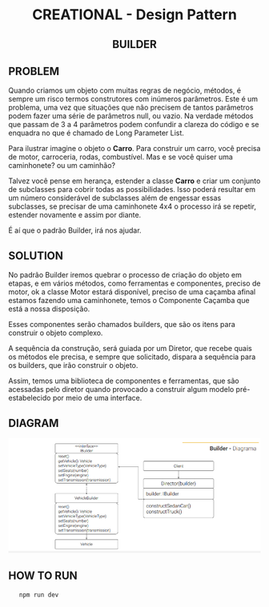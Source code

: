 <div align="center">
    <h1>CREATIONAL - Design Pattern</h1>
    <h2>BUILDER</h2>
</div>

## PROBLEM
Quando criamos um objeto com muitas regras de negócio, métodos, é sempre um
risco termos construtores com inúmeros parâmetros. Este é um problema, uma vez
que situações que não precisem de tantos parâmetros podem fazer uma série de
parâmetros null, ou vazio. Na verdade métodos que passam de 3 a 4 parâmetros
podem confundir a clareza do código e se enquadra no que é chamado de Long
Parameter List.

Para ilustrar imagine o objeto o **Carro**. Para construir um carro, você precisa de motor,
carroceria, rodas, combustível. Mas e se você quiser uma caminhonete? ou um
caminhão?

Talvez você pense em herança, estender a classe **Carro** e criar um conjunto de
subclasses para cobrir todas as possibilidades. Isso poderá resultar em um número
considerável de subclasses além de engessar essas subclasses, se precisar de uma
caminhonete 4x4 o processo irá se repetir, estender novamente e assim por diante.

É aí que o padrão Builder, irá nos ajudar.

## SOLUTION
No padrão Builder iremos quebrar o processo de criação do objeto em etapas, e em
vários métodos, como ferramentas e componentes, preciso de motor, ok a classe
Motor estará disponível, preciso de uma caçamba afinal estamos fazendo uma
caminhonete, temos o Componente Caçamba que está a nossa disposição.

Esses componentes serão chamados builders, que são os itens para construir o objeto
complexo.

A sequência da construção, será guiada por um Diretor, que recebe quais os métodos
ele precisa, e sempre que solicitado, dispara a sequência para os builders, que irão
construir o objeto.

Assim, temos uma biblioteca de componentes e ferramentas, que são acessadas pelo
diretor quando provocado a construir algum modelo pré-estabelecido por meio de uma
interface.

## DIAGRAM
![img.png](img.png)

## HOW TO RUN 
```bash
   npm run dev    
```
# 